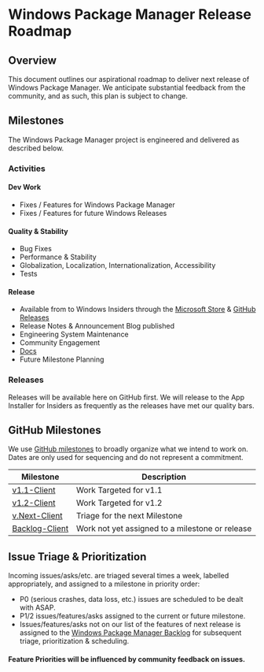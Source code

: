 # Windows Package Manager Release Roadmap

## Overview

This document outlines our aspirational roadmap to deliver next release of Windows Package Manager. We anticipate substantial feedback from the community, and as such, this plan is subject to change.

## Milestones

The Windows Package Manager project is engineered and delivered as described below.

### Activities

#### Dev Work

* Fixes / Features for Windows Package Manager
* Fixes / Features for future Windows Releases

#### Quality & Stability

* Bug Fixes
* Performance & Stability
* Globalization, Localization, Internationalization, Accessibility
* Tests

#### Release

* Available from to Windows Insiders through the [Microsoft Store](https://www.microsoft.com/p/app-installer/9nblggh4nns1) & [GitHub Releases](https://github.com/microsoft/winget-cli/releases)
* Release Notes & Announcement Blog published
* Engineering System Maintenance
* Community Engagement
* [Docs](https://docs.microsoft.com/windows/package-manager/)
* Future Milestone Planning

### Releases

Releases will be available here on GitHub first. We will release to the App Installer for Insiders as frequently as the releases have met our quality bars.

## GitHub Milestones

We use [GitHub milestones](https://github.com/microsoft/winget-cli/milestones) to broadly organize what we intend to work on. Dates are only used for sequencing and do not represent a commitment.

| Milestone | Description |
|    ---    |     ---     |
| [v1.1-Client](https://github.com/microsoft/winget-cli/milestone/35) | Work Targeted for v1.1 |
| [v1.2-Client](https://github.com/microsoft/winget-cli/milestone/36) | Work Targeted for v1.2 |
| [v.Next-Client](https://github.com/microsoft/winget-cli/milestone/34) | Triage for the next Milestone |
| [Backlog-Client](https://github.com/microsoft/winget-cli/milestone/2) | Work not yet assigned to a milestone or release |

## Issue Triage & Prioritization

Incoming issues/asks/etc. are triaged several times a week, labelled appropriately, and assigned to a milestone in priority order:

* P0 (serious crashes, data loss, etc.) issues are scheduled to be dealt with ASAP.
* P1/2 issues/features/asks assigned to the current or future milestone.
* Issues/features/asks not on our list of the features of next release is assigned to the [Windows Package Manager Backlog](https://github.com/microsoft/winget-cli/milestone/2) for subsequent triage, prioritization & scheduling.

<!--
## v1.1 Scenarios

The following are a list of the key scenarios we're aiming to deliver for Windows Package Manager v1.1.

> Note: There may be features that don't fit within v1.1, but will be re-assessed and prioritized for a future release, the plan for which will be published later in 2021. As features become more defined, links to the associated issues will be added.

| Release or Milestone | Feature | Description/Notes |
|         ---          |   ---   |        ---        |
| [v.Next](https://github.com/microsoft/winget-cli/milestone/34) | [#161](https://github.com/microsoft/winget-cli/issues/161) Verbosity | Client Verbosity Settings. |
| [v.Next](https://github.com/microsoft/winget-cli/milestone/34) | [#117](https://github.com/microsoft/winget-cli/issues/117) Microsoft Store | Support for installing Apps from the Microsoft Store. |
| [v.Next](https://github.com/microsoft/winget-cli/milestone/34)  | [#158](https://github.com/microsoft/winget-cli/issues/158) App Config Files | Support for silent installers that require a configuration file. |
| [v.Next](https://github.com/microsoft/winget-cli/milestone/34)  | [#163](https://github.com/microsoft/winget-cli/issues/163) Dependencies | The client should be able to install package dependencies. |
| [v.Next](https://github.com/microsoft/winget-cli/milestone/34)  | [#140](https://github.com/microsoft/winget-cli/issues/140) Install .zip | The client should be able to install programs in a .zip file. |
| [v.Next](https://github.com/microsoft/winget-cli/milestone/34)  | [#182](https://github.com/microsoft/winget-cli/issues/182) Install portable app | The client should be able to install portable Apps. |
| [v.Next](https://github.com/microsoft/winget-cli/milestone/34)  | [#201](https://github.com/microsoft/winget-cli/issues/201) Specify install directory | The client should be able to install to an alternate directory. |
| [v.Next](https://github.com/microsoft/winget-cli/milestone/34)  | [#161](https://github.com/microsoft/winget-cli/issues/161) Client Verbosity Settings | The client should support different verbosity settings. |
| [v.Next](https://github.com/microsoft/winget-cli/milestone/34)  | [#147](https://github.com/microsoft/winget-cli/issues/147) Release Channels | Some applications have different release channels and we should support them. |
| [v.Next](https://github.com/microsoft/winget-cli/milestone/34)  | [#221](https://github.com/microsoft/winget-cli/issues/221) Native PowerShell | Native PowerShell support for the client. |
| [v.Next](https://github.com/microsoft/winget-cli/milestone/34)  | [#164](https://github.com/microsoft/winget-cli/issues/164) Install PWA | Support installing Progressive Web Applications. |
| [v.Next](https://github.com/microsoft/winget-cli/milestone/34)  | [#219](https://github.com/microsoft/winget-cli/issues/219) Install Multiple Apps | The client should allow a user to specify multiple apps to install. |
| [v.Next](https://github.com/microsoft/winget-cli/milestone/34)  | [#229](https://github.com/microsoft/winget-cli/issues/229) Suppress reboot | The client should allow a user to suppress reboot as a default setting. |
| [v.Next](https://github.com/microsoft/winget-cli/milestone/34)  | [#227](https://github.com/microsoft/winget-cli/issues/227) Version specification | The client should allow more variation to specifying package versions for installation. |
| [v.Next](https://github.com/microsoft/winget-cli/milestone/34)  | [#225](https://github.com/microsoft/winget-cli/issues/225) Parallel download | The client should support multiple connections per package for download. |
| [v.Next](https://github.com/microsoft/winget-cli/milestone/34)  | [#166](https://github.com/microsoft/winget-cli/issues/166) Fonts | The client should support installing fonts. |
| [v.Next](https://github.com/microsoft/winget-cli/milestone/34)  | [#212](https://github.com/microsoft/winget-cli/issues/212) Auto Upgrade | The client should be able to auto upgrade installed apps if configured to do so. |
-->

#### Feature Priorities will be influenced by community feedback on issues.
